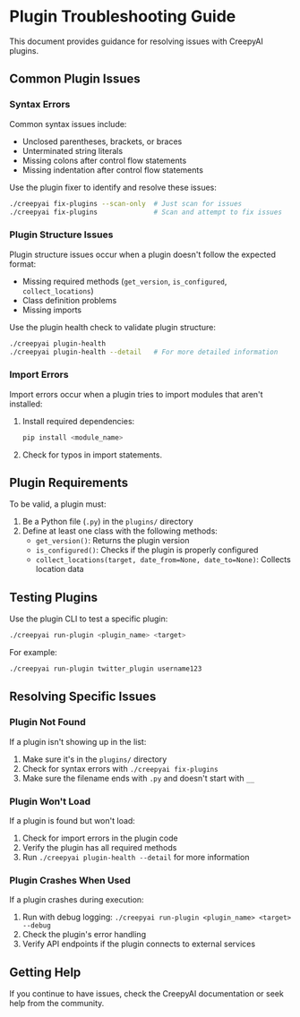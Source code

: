 # Plugin Troubleshooting Guide

This document provides guidance for resolving issues with CreepyAI plugins.

## Common Plugin Issues

### Syntax Errors

Common syntax issues include:
- Unclosed parentheses, brackets, or braces
- Unterminated string literals
- Missing colons after control flow statements
- Missing indentation after control flow statements

Use the plugin fixer to identify and resolve these issues:

```bash
./creepyai fix-plugins --scan-only  # Just scan for issues
./creepyai fix-plugins              # Scan and attempt to fix issues
```

### Plugin Structure Issues

Plugin structure issues occur when a plugin doesn't follow the expected format:
- Missing required methods (`get_version`, `is_configured`, `collect_locations`)
- Class definition problems
- Missing imports

Use the plugin health check to validate plugin structure:

```bash
./creepyai plugin-health
./creepyai plugin-health --detail   # For more detailed information
```

### Import Errors

Import errors occur when a plugin tries to import modules that aren't installed:

1. Install required dependencies:
   ```bash
   pip install <module_name>
   ```

2. Check for typos in import statements.

## Plugin Requirements

To be valid, a plugin must:

1. Be a Python file (`.py`) in the `plugins/` directory
2. Define at least one class with the following methods:
   - `get_version()`: Returns the plugin version
   - `is_configured()`: Checks if the plugin is properly configured
   - `collect_locations(target, date_from=None, date_to=None)`: Collects location data

## Testing Plugins

Use the plugin CLI to test a specific plugin:

```bash
./creepyai run-plugin <plugin_name> <target>
```

For example:
```bash
./creepyai run-plugin twitter_plugin username123
```

## Resolving Specific Issues

### Plugin Not Found

If a plugin isn't showing up in the list:
1. Make sure it's in the `plugins/` directory
2. Check for syntax errors with `./creepyai fix-plugins`
3. Make sure the filename ends with `.py` and doesn't start with `__`

### Plugin Won't Load

If a plugin is found but won't load:
1. Check for import errors in the plugin code
2. Verify the plugin has all required methods
3. Run `./creepyai plugin-health --detail` for more information

### Plugin Crashes When Used

If a plugin crashes during execution:
1. Run with debug logging: `./creepyai run-plugin <plugin_name> <target> --debug`
2. Check the plugin's error handling
3. Verify API endpoints if the plugin connects to external services

## Getting Help

If you continue to have issues, check the CreepyAI documentation or seek help from the community.